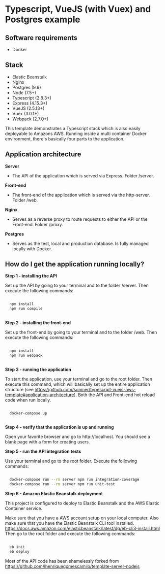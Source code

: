 # Typescript, VueJS (with Vuex) and Postgres example
## Software requirements
 * Docker

## Stack
 * Elastic Beanstalk
 * Nginx
 * Postgres (9.6)
 * Node (7.5+)
 * Typescript (2.8.3+)
 * Express (4.15.3+)
 * VueJS (2.5.13+)
 * Vuex (3.0.1+)
 * Webpack (2.7.0+)

This template demonstrates a Typescript stack which is also easily deployable to Amazons AWS.
Running inside a multi container Docker environment, there's basically four parts to the application.

## Application architecture
 **Server**
 * The API of the application which is served via Express. Folder /server.

 **Front-end**
 * The front-end of the application which is served via the http-server. Folder /web.

 **Nginx**
 * Serves as a reverse proxy to route requests to either the API or the Front-end. Folder /proxy.

 **Postgres**
 * Serves as the test, local and production database. Is fully managed locally with Docker.

## How do I get the application running locally?

**Step 1 - installing the API** 

Set up the API by going to your terminal and to the folder /server. Then execute the following commands:

```sh

  npm install
  npm run compile
  
```


**Step 2 - installing the front-end** 

Set up the front-end by going to your terminal and to the folder /web. Then execute the following commands:

```sh

  npm install
  npm run webpack
  
```


**Step 3 - running the application** 

To start the application, use your terminal and go to the root folder. Then execute this command, which will basically set up the entire application structure (see https://github.com/sunmer/typescript-vuejs-aws-template#application-architecture). Both the API and Front-end hot reload code when run locally.

```sh

  docker-compose up
 
```


**Step 4 - verify that the application is up and running**

Open your favorite browser and go to http://localhost. You should see a blank page with a form for creating users.


**Step 5 - run the API integration tests** 

Use your terminal and go to the root folder. Execute the following commands:

```sh

  docker-compose run --rm server npm run integration-coverage
  docker-compose run --rm server npm run unit-test

```


**Step 6 - Amazon Elastic Beanstalk deployment**

This project is configured to deploy to Elastic Beanstalk and the AWS Elastic Container service.

Make sure that you have a AWS account setup on your local computer. Also make sure that you have the Elastic Beanstalk CLI tool installed. https://docs.aws.amazon.com/elasticbeanstalk/latest/dg/eb-cli3-install.html
Then go to the root folder and execute the following commands:

```sh

  eb init
  eb deploy

```

Most of the API code has been shamelessly forked from https://github.com/lhenriquegomescamilo/template-server-nodejs 

